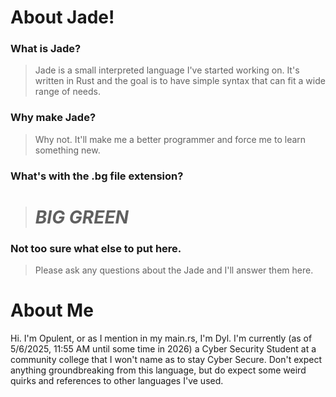 # About Jade!
### What is Jade?
> Jade is a small interpreted language I've started working on. It's written in Rust and the goal is to have simple syntax that can fit a wide range of needs.

### Why make Jade?
> Why not. It'll make me a better programmer and force me to learn something new.

### What's with the .bg file extension?
> # ***BIG GREEN***

### Not too sure what else to put here.
> Please ask any questions about the Jade and I'll answer them here.

# About Me
Hi. I'm Opulent, or as I mention in my main.rs, I'm Dyl. I'm currently (as of 5/6/2025, 11:55 AM until some time in 2026) a Cyber Security Student at a community college that I won't name as to stay Cyber Secure. Don't expect anything groundbreaking from this language, but do expect some weird quirks
and references to other languages I've used.
